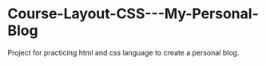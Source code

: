 # Course-Layout-CSS---My-Personal-Blog
Project for practicing html and css language to create a personal blog.
